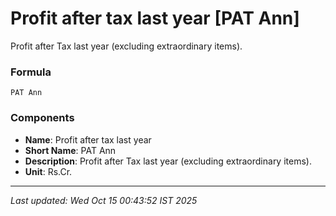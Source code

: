 # Profit after tax last year [PAT Ann]
Profit after Tax last year (excluding extraordinary items).

### Formula
```text
PAT Ann
```


### Components
- **Name**: Profit after tax last year
- **Short Name**: PAT Ann
- **Description**: Profit after Tax last year (excluding extraordinary items).
- **Unit**: Rs.Cr.

---
*Last updated: Wed Oct 15 00:43:52 IST 2025*
